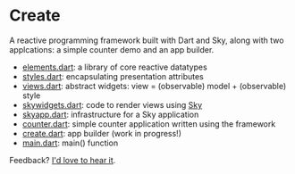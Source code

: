# Create

A reactive programming framework built with Dart and Sky,
along with two applcations: a simple counter demo and an app builder.

- [elements.dart](https://github.com/domokit/create/blob/master/lib/elements.dart):
  a library of core reactive datatypes
- [styles.dart](https://github.com/domokit/create/blob/master/lib/styles.dart):
  encapsulating presentation attributes
- [views.dart](https://github.com/domokit/create/blob/master/lib/views.dart):
  abstract widgets: view = (observable) model + (observable) style
- [skywidgets.dart](https://github.com/domokit/create/blob/master/lib/skywidgets.dart):
  code to render views using [Sky](https://github.com/domokit/sky_engine)
- [skyapp.dart](https://github.com/domokit/create/blob/master/lib/skyapp.dart):
  infrastructure for a Sky application
- [counter.dart](https://github.com/domokit/create/blob/master/lib/counter.dart):
  simple counter application written using the framework
- [create.dart](https://github.com/domokit/create/blob/master/lib/create.dart):
  app builder (work in progress!)
- [main.dart](https://github.com/domokit/create/blob/master/lib/main.dart):
  main() function

Feedback? [I'd love to hear it](mailto:dynin@google.com).
